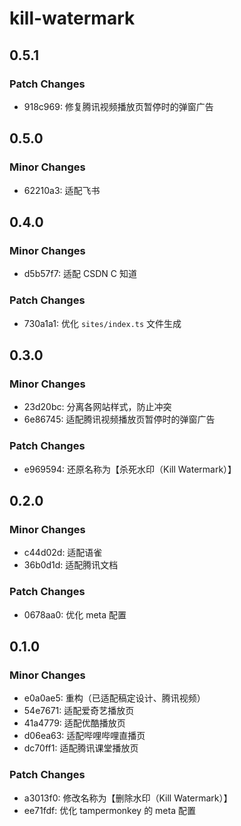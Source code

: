 # kill-watermark

## 0.5.1

### Patch Changes

- 918c969: 修复腾讯视频播放页暂停时的弹窗广告

## 0.5.0

### Minor Changes

- 62210a3: 适配飞书

## 0.4.0

### Minor Changes

- d5b57f7: 适配 CSDN C 知道

### Patch Changes

- 730a1a1: 优化 `sites/index.ts` 文件生成

## 0.3.0

### Minor Changes

- 23d20bc: 分离各网站样式，防止冲突
- 6e86745: 适配腾讯视频播放页暂停时的弹窗广告

### Patch Changes

- e969594: 还原名称为【杀死水印（Kill Watermark）】

## 0.2.0

### Minor Changes

- c44d02d: 适配语雀
- 36b0d1d: 适配腾讯文档

### Patch Changes

- 0678aa0: 优化 meta 配置

## 0.1.0

### Minor Changes

- e0a0ae5: 重构（已适配稿定设计、腾讯视频）
- 54e7671: 适配爱奇艺播放页
- 41a4779: 适配优酷播放页
- d06ea63: 适配哔哩哔哩直播页
- dc70ff1: 适配腾讯课堂播放页

### Patch Changes

- a3013f0: 修改名称为【删除水印（Kill Watermark）】
- ee71fdf: 优化 tampermonkey 的 meta 配置
